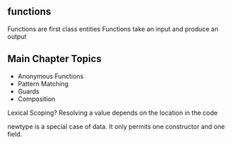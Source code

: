 ## functions 

Functions are first class entities 
Functions take an input and produce an output
 

## Main Chapter Topics

* Anonymous Functions 
* Pattern Matching
* Guards
* Composition


Lexical Scoping?
Resolving a value depends on the location in the code

newtype is a special case of data.
It only permits one constructor and one field.